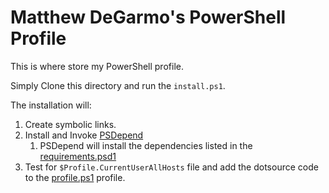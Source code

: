 # Matthew DeGarmo's PowerShell Profile
This is where store my PowerShell profile.

Simply Clone this directory and run the `install.ps1`.

The installation will:
1. Create symbolic links.
2. Install and Invoke [PSDepend](https://github.com/RamblingCookieMonster/PSDepend)
   1. PSDepend will install the dependencies listed in the [requirements.psd1](./requirements.psd1)
3. Test for `$Profile.CurrentUserAllHosts` file and add the dotsource code to the [profile.ps1](./PowerShell/profile.ps1) profile.


